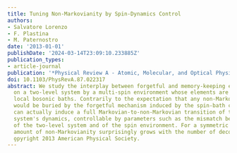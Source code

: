 ```yaml
---
title: Tuning Non-Markovianity by Spin-Dynamics Control
authors:
- Salvatore Lorenzo
- F. Plastina
- M. Paternostro
date: '2013-01-01'
publishDate: '2024-03-14T23:09:10.233885Z'
publication_types:
- article-journal
publication: '*Physical Review A - Atomic, Molecular, and Optical Physics*'
doi: 10.1103/PhysRevA.87.022317
abstract: We study the interplay between forgetful and memory-keeping evolution enforced
  on a two-level system by a multi-spin environment whose elements are coupled to
  local bosonic baths. Contrarily to the expectation that any non-Markovian effect
  would be buried by the forgetful mechanism induced by the spin-bath coupling, one
  can actually induce a full Markovian-to-non-Markovian transition of the two-level
  system's dynamics, controllable by parameters such as the mismatch between the energy
  of the two-level system and of the spin environment. For a symmetric coupling, the
  amount of non-Markovianity surprisingly grows with the number of decoherence channels.
  o̧pyright 2013 American Physical Society.
---
```

